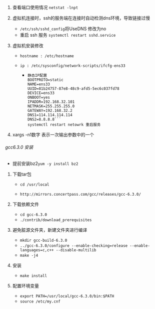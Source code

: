 1. 查看端口使用情况	`netstat -lnpt`

2. 虚拟机连接时，ssh的服务端在连接时自动检测dns环境，导致链接过慢

   + `/etc/ssh/sshd_config`将UseDNS 修改为no
   + 重启 ssh 服务 `systemctl restart sshd.service`

3. 虚拟机安装修改

   + `hostname : /etc/hostname`

   + `ip : /etc/sysconfig/network-scripts/ifcfg-ens33 ` 

     + ```TYPE=Ethernet
       静态IP配置
       BOOTPROTO=static
       NAME=ens33
       UUID=81b24757-87e8-48c9-afd5-5ec6c037fd78
       DEVICE=ens33
       ONBOOT=yes
       IPADDR=192.168.32.101
       NETMASK=255.255.255.0
       GATEWAY=192.168.32.2
       DNS1=114.114.114.114
       DNS2=8.8.8.8```
       systemctl restart netowrk 重启服务
       ```

4. xargs -n1数字 表示一次输出参数中的一个

###### gcc6.3.0 安装

+ 提前安装bz2`yum -y install bz2`

1. 下载tar包

   + `cd /usr/local`

   + `http://mirrors.concertpass.com/gcc/releases/gcc-6.3.0/`

2. 下载依赖文件

   + `cd gcc-6.3.0`
   + `./contrib/download_prerequisites`

3. 避免脏源文件夹，新建文件夹进行编译

   + `mkdir gcc-build-6.3.0`
   + `../gcc-6.3.0/configure --enable-checking=release --enable-languages=c,c++ --disable-multilib`
   + `make -j4 `

4. 安装

   + `make install`

5. 配置环境变量

   + `export PATH=/usr/local/gcc-6.3.0/bin:$PATH`
   + `source /etc/my.cnf`

